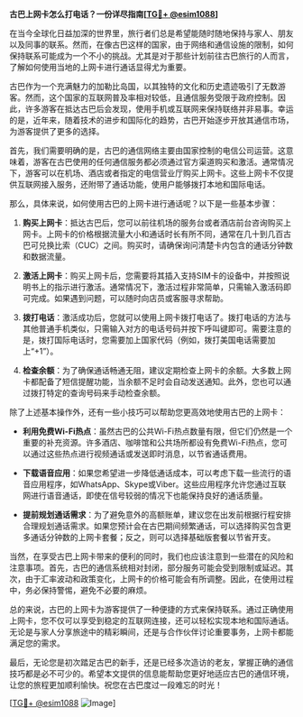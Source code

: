 **古巴上网卡怎么打电话？一份详尽指南[[TG💪+ @esim1088](https://t.me/s/esim1088)]**

在当今全球化日益加深的世界里，旅行者们总是希望能随时随地保持与家人、朋友以及同事的联系。然而，在像古巴这样的国家，由于网络和通信设施的限制，如何保持联系可能成为一个不小的挑战。尤其是对于那些计划前往古巴旅行的人而言，了解如何使用当地的上网卡进行通话显得尤为重要。

古巴作为一个充满魅力的加勒比岛国，以其独特的文化和历史遗迹吸引了无数游客。然而，这个国家的互联网普及率相对较低，且通信服务受限于政府控制。因此，许多游客在抵达古巴后会发现，使用手机或互联网来保持联络并非易事。幸运的是，近年来，随着技术的进步和国际化的趋势，古巴开始逐步开放其通信市场，为游客提供了更多的选择。

首先，我们需要明确的是，古巴的通信网络主要由国家控制的电信公司运营。这意味着，游客在古巴使用的任何通信服务都必须通过官方渠道购买和激活。通常情况下，游客可以在机场、酒店或者指定的电信营业厅购买上网卡。这些上网卡不仅提供互联网接入服务，还附带了通话功能，使用户能够拨打本地和国际电话。

那么，具体来说，如何使用古巴的上网卡进行通话呢？以下是一些基本步骤：

1. **购买上网卡**：抵达古巴后，您可以前往机场的服务台或者酒店前台咨询购买上网卡。上网卡的价格根据流量大小和通话时长有所不同，通常在几十到几百古巴可兑换比索（CUC）之间。购买时，请确保询问清楚卡内包含的通话分钟数和数据流量。

2. **激活上网卡**：购买上网卡后，您需要将其插入支持SIM卡的设备中，并按照说明书上的指示进行激活。通常情况下，激活过程非常简单，只需输入激活码即可完成。如果遇到问题，可以随时向店员或客服寻求帮助。

3. **拨打电话**：激活成功后，您就可以使用上网卡拨打电话了。拨打电话的方法与其他普通手机类似，只需输入对方的电话号码并按下呼叫键即可。需要注意的是，拨打国际电话时，您需要加上国家代码（例如，拨打美国电话需要加上“+1”）。

4. **检查余额**：为了确保通话畅通无阻，建议定期检查上网卡的余额。大多数上网卡都配备了短信提醒功能，当余额不足时会自动发送通知。此外，您也可以通过拨打特定的查询号码来手动检查余额。

除了上述基本操作外，还有一些小技巧可以帮助您更高效地使用古巴的上网卡：

- **利用免费Wi-Fi热点**：虽然古巴的公共Wi-Fi热点数量有限，但它们仍然是一个重要的补充资源。许多酒店、咖啡馆和公共场所都设有免费Wi-Fi热点，您可以通过这些热点进行视频通话或发送即时消息，以节省通话费用。
  
- **下载语音应用**：如果您希望进一步降低通话成本，可以考虑下载一些流行的语音应用程序，如WhatsApp、Skype或Viber。这些应用程序允许您通过互联网进行语音通话，即使在信号较弱的情况下也能保持良好的通话质量。

- **提前规划通话需求**：为了避免意外的高额账单，建议您在出发前根据行程安排合理规划通话需求。如果您预计会在古巴期间频繁通话，可以选择购买包含更多通话分钟数的上网卡套餐；反之，则可以选择基础版套餐以节省开支。

当然，在享受古巴上网卡带来的便利的同时，我们也应该注意到一些潜在的风险和注意事项。首先，古巴的通信系统相对封闭，部分服务可能会受到限制或延迟。其次，由于汇率波动和政策变化，上网卡的价格可能会有所调整。因此，在使用过程中，务必保持警惕，避免不必要的麻烦。

总的来说，古巴的上网卡为游客提供了一种便捷的方式来保持联系。通过正确使用上网卡，您不仅可以享受到稳定的互联网连接，还可以轻松实现本地和国际通话。无论是与家人分享旅途中的精彩瞬间，还是与合作伙伴讨论重要事务，上网卡都能满足您的需求。

最后，无论您是初次踏足古巴的新手，还是已经多次造访的老友，掌握正确的通信技巧都是必不可少的。希望本文提供的信息能帮助您更好地适应古巴的通信环境，让您的旅程更加顺利愉快。祝您在古巴度过一段难忘的时光！

[[TG💪+ @esim1088](https://t.me/s/esim1088) ![Image](https://i.postimg.cc/4NQfJmqS/Snipaste-2025-05-13-00-14-12.png)]